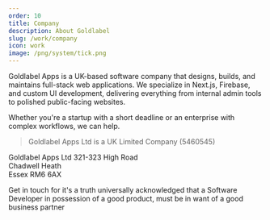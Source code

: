 ```yaml
---
order: 10
title: Company
description: About Goldlabel
slug: /work/company
icon: work
image: /png/system/tick.png
---
```


Goldlabel Apps is a UK-based software company that designs, builds, and maintains full-stack web applications. We specialize in Next.js, Firebase, and custom UI development, delivering everything from internal admin tools to polished public-facing websites.

Whether you're a startup with a short deadline or an enterprise with complex workflows, we can help.

> Goldlabel Apps Ltd is a UK Limited Company (5460545)

Goldlabel Apps Ltd
321-323 High Road  
Chadwell Heath  
Essex RM6 6AX

Get in touch for it's a truth universally acknowledged that a Software Developer in possession of a good product, must be in want of a good business partner
